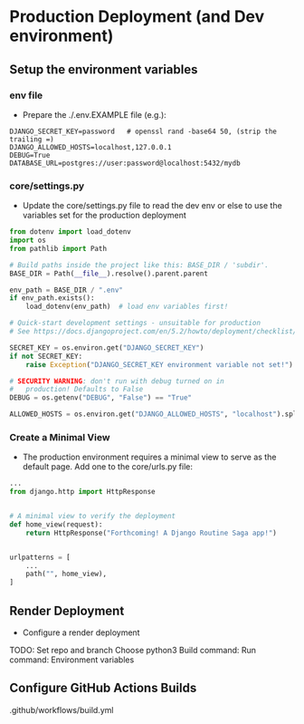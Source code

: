 # Production Deployment (and Dev environment)

## Setup the environment variables
### env file
- Prepare the ./.env.EXAMPLE file (e.g.):
```env
DJANGO_SECRET_KEY=password   # openssl rand -base64 50, (strip the trailing =)
DJANGO_ALLOWED_HOSTS=localhost,127.0.0.1
DEBUG=True
DATABASE_URL=postgres://user:password@localhost:5432/mydb
```

### core/settings.py
- Update the core/settings.py file to read the dev env or else to use the variables set
for the production deployment
```python
from dotenv import load_dotenv
import os
from pathlib import Path

# Build paths inside the project like this: BASE_DIR / 'subdir'.
BASE_DIR = Path(__file__).resolve().parent.parent

env_path = BASE_DIR / ".env"
if env_path.exists():
    load_dotenv(env_path)  # load env variables first!

# Quick-start development settings - unsuitable for production
# See https://docs.djangoproject.com/en/5.2/howto/deployment/checklist/

SECRET_KEY = os.environ.get("DJANGO_SECRET_KEY")
if not SECRET_KEY:
    raise Exception("DJANGO_SECRET_KEY environment variable not set!")

# SECURITY WARNING: don't run with debug turned on in
#   production! Defaults to False
DEBUG = os.getenv("DEBUG", "False") == "True"

ALLOWED_HOSTS = os.environ.get("DJANGO_ALLOWED_HOSTS", "localhost").split(",")
```

### Create a Minimal View
- The production environment requires a minimal view to serve as the default page.
Add one to the core/urls.py file:
```python
...
from django.http import HttpResponse


# A minimal view to verify the deployment
def home_view(request):
    return HttpResponse("Forthcoming! A Django Routine Saga app!")


urlpatterns = [
    ...
    path("", home_view),
]
```
## Render Deployment
- Configure a render deployment

TODO:
Set repo and branch
Choose python3
Build command:
Run command:
Environment variables

## Configure GitHub Actions Builds
.github/workflows/build.yml